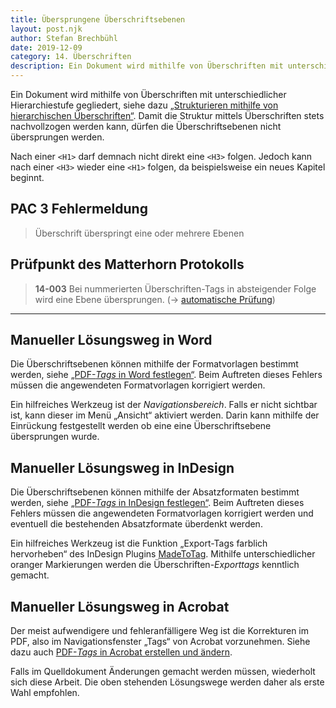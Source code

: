 ```yaml
---
title: Übersprungene Überschriftsebenen
layout: post.njk
author: Stefan Brechbühl
date: 2019-12-09
category: 14. Überschriften
description: Ein Dokument wird mithilfe von Überschriften mit unterschiedlicher Hierarchiestufe gegliedert. Damit die Struktur mittels Überschriften stets nachvollzogen werden kann, dürfen die Überschriftsebenen nicht übersprungen werden.
---
```


Ein Dokument wird mithilfe von Überschriften mit unterschiedlicher Hierarchiestufe gegliedert, siehe dazu [„Strukturieren mithilfe von hierarchischen Überschriften“](/de/basics/general/structure-with-the-help-of-multi-level-headings/). Damit die Struktur mittels Überschriften stets nachvollzogen werden kann, dürfen die Überschriftsebenen nicht übersprungen werden.

Nach einer `<H1>` darf demnach nicht direkt eine `<H3>` folgen. Jedoch kann nach einer `<H3>` wieder eine `<H1>` folgen, da beispielsweise ein neues Kapitel beginnt.

## PAC 3 Fehlermeldung

> Überschrift überspringt eine oder mehrere Ebenen

## Prüfpunkt des Matterhorn Protokolls

> **14-003** Bei nummerierten Überschriften-Tags in absteigender Folge wird eine Ebene übersprungen. (→ [automatische Prüfung](/de/glossary/#automatische-prüfung))

---

## Manueller Lösungsweg in Word

Die Überschriftsebenen können mithilfe der Formatvorlagen bestimmt werden, siehe [„PDF-_Tags_ in Word festlegen“](/de/basics/word/defining-pdf-tags-in-word/). Beim Auftreten dieses Fehlers müssen die angewendeten Formatvorlagen korrigiert werden.

Ein hilfreiches Werkzeug ist der _Navigationsbereich_. Falls er nicht sichtbar ist, kann dieser im Menü „Ansicht“ aktiviert werden. Darin kann mithilfe der Einrückung festgestellt werden ob eine eine Überschriftsebene übersprungen wurde.

## Manueller Lösungsweg in InDesign

Die Überschriftsebenen können mithilfe der Absatzformaten bestimmt werden, siehe [„PDF-_Tags_ in InDesign festlegen“](/de/basics/indesign/defining-pdf-tags-in-indesign/). Beim Auftreten dieses Fehlers müssen die angewendeten Formatvorlagen korrigiert werden und eventuell die bestehenden Absatzformate überdenkt werden.

Ein hilfreiches Werkzeug ist die Funktion „Export-Tags farblich hervorheben“ des InDesign Plugins [MadeToTag](https://www.axaio.com/doku.php/de:products:madetotag). Mithilfe unterschiedlicher oranger Markierungen werden die Überschriften-_Exporttags_ kenntlich gemacht.

## Manueller Lösungsweg in Acrobat

Der meist aufwendigere und fehleranfälligere Weg ist die Korrekturen im PDF, also im Navigationsfenster „Tags“ von Acrobat vorzunehmen. Siehe dazu auch [PDF-_Tags_ in Acrobat erstellen und ändern](/de/basics/acrobat/create-and-modify-pdf-tags-in-acrobat/).

Falls im Quelldokument Änderungen gemacht werden müssen, wiederholt sich diese Arbeit. Die oben stehenden Lösungswege werden daher als erste Wahl empfohlen.
